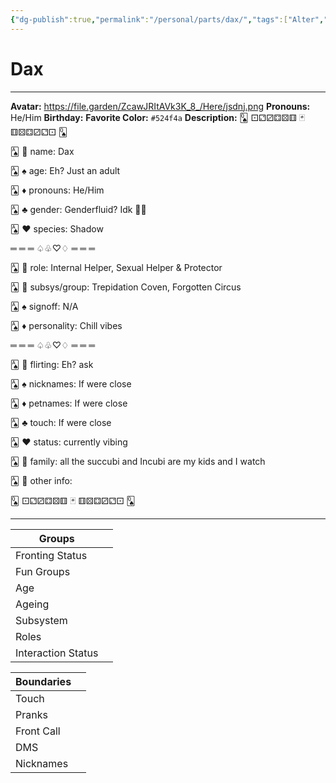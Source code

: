 ```yaml
---
{"dg-publish":true,"permalink":"/personal/parts/dax/","tags":["Alter","System"]}
---
```



# Dax
---
**Avatar:** https://file.garden/ZcawJRItAVk3K_8_/Here/jsdnj.png
**Pronouns:** He/Him
**Birthday:** 
**Favorite Color:** `#524f4a`
**Description:** 🂭 ⚀⚁⚂⚃⚄⚅ 🃏 ⚅⚄⚃⚂⚁⚀ 🂭



🂡 🎲 name: Dax

🂡 ♠️ age: Eh? Just an adult

🂡 ♦️ pronouns: He/Him

🂡 ♣️ gender: Genderfluid? Idk 🤷‍♂️

🂡 ♥️ species: Shadow



═ ═ ═ ♤♧♡♢ ═ ═ ═



🂡 🎰 role: Internal Helper, Sexual Helper & Protector

🂡 🎲 subsys/group: Trepidation Coven, Forgotten Circus

🂡 ♠️ signoff: N/A

🂡 ♦️ personality: Chill vibes



═ ═ ═ ♤♧♡♢ ═ ═ ═



🂡 🎲 flirting: Eh? ask

🂡 ♠️ nicknames:  If were close

🂡 ♦️ petnames:  If were close

🂡 ♣️ touch: If were close

🂡 ♥️ status: currently vibing

🂡 🎰 family: all the succubi and Incubi are my kids and I watch

🂡 🎲 other info:



🂭 ⚀⚁⚂⚃⚄⚅ 🃏 ⚅⚄⚃⚂⚁⚀ 🂭


---

| Groups             |     |
| ------------------ | --- |
| Fronting Status    |     |
| Fun Groups         |     |
| Age                |     |
| Ageing             |     |
| Subsystem          |     |
| Roles              |     |
| Interaction Status |     |

| Boundaries |     |
| ---------- | --- |
| Touch      |     |
| Pranks     |     |
| Front Call |     |
| DMS        |     |
| Nicknames  |     |
